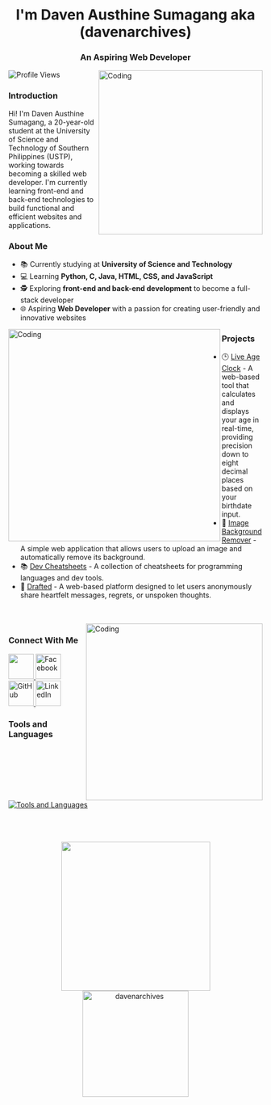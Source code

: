 <h1 align="center">I'm Daven Austhine Sumagang aka (davenarchives)</h1>
<h3 align="center">An Aspiring Web Developer</h3>

<img align="right" alt="Coding" width="325" src="https://github.com/user-attachments/assets/5845e52a-77ab-4489-aef2-000a9bf00240">

<p align="left">
  <img src="https://komarev.com/ghpvc/?username=davenarchives&label=Profile%20views&color=0e75b6&style=flat" alt="Profile Views" />
</p>

<h3>Introduction</h3>
<p align="left">
  Hi! I'm Daven Austhine Sumagang, a 20-year-old student at the University of Science and Technology of Southern Philippines (USTP), working towards becoming a skilled web developer. I'm currently learning front-end and back-end technologies to build functional and efficient websites and applications.
</p>

<h3>About Me</h3>
<ul>
  <li>📚 Currently studying at <b>University of Science and Technology</b></li>
  <li>💻 Learning <b>Python, C, Java, HTML, CSS, and JavaScript</b></li>
  <li>🕵 Exploring <b>front-end and back-end development</b> to become a full-stack developer</li>
  <li>🌐 Aspiring <b>Web Developer</b> with a passion for creating user-friendly and innovative websites</li>
</ul>

<img align="left" alt="Coding" width="420" src="https://github.com/user-attachments/assets/9b69c230-77fd-4d08-a068-93d61d9de436">

<h3>Projects</h3>
<ul>
  <li>🕒 <a href="https://ageclock.vercel.app/" target="_blank">Live Age Clock</a> - A web-based tool that calculates and displays your age in real-time, providing precision down to eight decimal places based on your birthdate input.</li>
  <li>🌄 <a href="https://bgclear.vercel.app/" target="_blank">Image Background Remover</a> - A simple web application that allows users to upload an image and automatically remove its background. </li>
  <li>📚 <a href="https://devcheatsheets.vercel.app/" target="_blank">Dev Cheatsheets</a> - A collection of cheatsheets for programming languages and dev tools. </li>
  <li>📧 <a href="http://drafted.fwh.is/" target="_blank">Drafted</a> - A web-based platform designed to let users anonymously share heartfelt messages, regrets, or unspoken thoughts. </li>
</ul>

<br>
<br>

<img align="right" alt="Coding" width="350" src="https://github.com/user-attachments/assets/df7138f6-1f0b-4a45-8bc7-022f24eafca3">


<div align="left">
  <h3>Connect With Me</h3>
  <p>
    <a href="https://discord.gg/nnZtE8EQTB" target="_blank">
      <img width="50px" src="https://github.com/user-attachments/assets/965b5f2a-e957-4e67-8ba1-bd8512f452cc" />
    </a>
    <a href="https://www.facebook.com/daven2004" target="_blank">
      <img width="50px" alt="Facebook" src="https://github.com/user-attachments/assets/3c389fa1-24eb-451a-8b20-0869474187cf" />
    </a>
    <a href="https://github.com/davenarchives" target="_blank">
      <img width="50px" alt="GitHub" src="https://github.com/user-attachments/assets/6550c54c-0785-4c2c-933e-5bb8d0e1fffb" />
    </a>
    <a href="https://www.linkedin.com/in/daven-austhine-sumagang-368817339/" target="_blank">
      <img width="50px" alt="LinkedIn" src="https://github.com/user-attachments/assets/b3572b94-1808-49b1-a140-906311b5de5e" />
    </a>
  </p>
</div>

<div align="left">
  <h3>Tools and Languages</h3>
  <p>
    <a href="https://skillicons.dev">
      <img src="https://skillicons.dev/icons?i=c,python,java,html,css,javascript,git,mysql,pycharm,vscode,figma,markdown,docker&perline=7" alt="Tools and Languages"/>
    </a>
  </p>
</div>

<br>
<br>
<br>

<div align="center">
  <img height="295px" src="https://github.com/user-attachments/assets/7e11365b-e78c-4e38-b3dc-383e607e6a6f"/>

</div>

<div align="center">
  <img height="210px" src="https://github-readme-streak-stats.herokuapp.com/?user=davenarchives&" alt="davenarchives"/>

</div>

